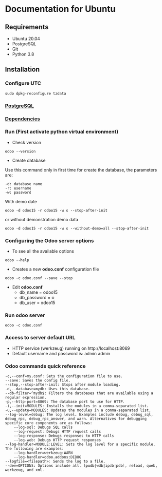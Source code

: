 # Documentation for Ubuntu
## Requirements
* Ubuntu 20.04
* PostgreSQL
* Git
* Python 3.8

## Installation
### Configure UTC
```commandline
sudo dpkg-reconfigure tzdata
```
### [PostgreSQL](./POSTGRESQL.md)
### [Dependencies](./DEPENDENCIES.md)
### Run (First activate python virtual environment)
* Check version
```
odoo --version
```
* Create database

Use this command only in first time for create the database, the parameters are:

    -d: database name
    -r: username
    -w: password
With demo date
```
odoo -d odoo15 -r odoo15 -w o --stop-after-init
```
or without demonstration demo data

```
odoo -d odoo15 -r odoo15 -w o --without-demo=all --stop-after-init
```
### Configuring the Odoo server options
* To see all the available options
```
odoo --help
```
* Creates a new **odoo.conf** configuration file
```
odoo -c odoo.conf --save --stop
```
* Edit **odoo.conf**
  * db_name = odoo15
  * db_password = o
  * db_user = odoo15
### Run odoo server
```
odoo -c odoo.conf
```
### Access to server default URL
* HTTP service (werkzeug) running on http://localhost:8069
* Default username and password is: admin admin
### Odoo commands quick reference

    -c,--conf=my.conf: Sets the configuration file to use.
    --save: Saves the config file.
    --stop,--stop-after-init: Stops after module loading.
    -d,--database=mydb: Uses this database.
    --db-filter=^mydb$: Filters the databases that are available using a regular expression.
    -p,--http-port=8069: The database port to use for HTTP.
    -i,--init=MODULES: Installs the modules in a comma-separated list.
    -u,--update=MODULES: Updates the modules in a comma-separated list.
    --log-level=debug: The log level. Examples include debug, debug_sql, debug_rpc, debug_rpc_answer, and warn. Alternatives for debugging specific core components are as follows:
        --log-sql: Debugs SQL calls
        --log-request: Debugs HTTP request calls
        --log-response: Debugs responses to HTTP calls
        --log-web: Debugs HTTP request responses
    --log-handler=MODULE:LEVEL: Sets the log level for a specific module. The following are examples:
        --log-handler=werkzeug:WARN
        --log-handler=odoo.addons:DEBUG
    --logfile=<filepath>: Sends the log to a file.
    --dev=OPTIONS: Options include all, [pudb|wdb|ipdb|pdb], reload, qweb, werkzeug, and xml.
